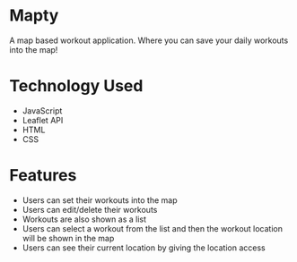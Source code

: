 # Mapty

A map based workout application. Where you can save your daily workouts into the map!

# Technology Used

-   JavaScript
-   Leaflet API
-   HTML
-   CSS

# Features

-   Users can set their workouts into the map
-   Users can edit/delete their workouts
-   Workouts are also shown as a list
-   Users can select a workout from the list and then the workout location will be shown in the map
-   Users can see their current location by giving the location access
